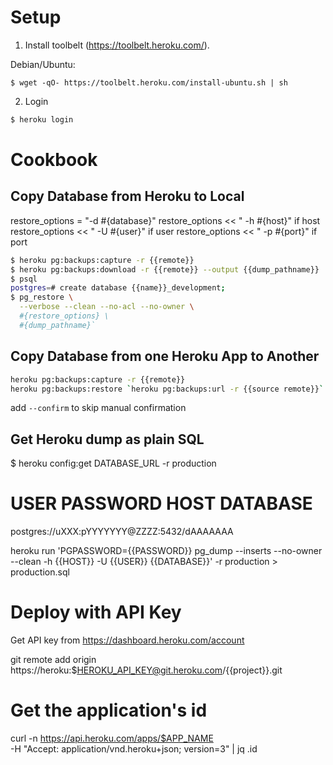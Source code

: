 # Setup

1. Install toolbelt (https://toolbelt.heroku.com/).

Debian/Ubuntu:

```shell
$ wget -qO- https://toolbelt.heroku.com/install-ubuntu.sh | sh
```

2. Login

```sh
$ heroku login
```

# Cookbook

## Copy Database from Heroku to Local

restore_options = "-d #{database}"
restore_options << " -h #{host}" if host
restore_options << " -U #{user}" if user
restore_options << " -p #{port}" if port

```sh
$ heroku pg:backups:capture -r {{remote}}
$ heroku pg:backups:download -r {{remote}} --output {{dump_pathname}}
$ psql
postgres=# create database {{name}}_development;
$ pg_restore \
  --verbose --clean --no-acl --no-owner \
  #{restore_options} \
  #{dump_pathname}`
```

## Copy Database from one Heroku App to Another

```sh
heroku pg:backups:capture -r {{remote}}
heroku pg:backups:restore `heroku pg:backups:url -r {{source remote}}` DATABASE_URL -r {{target remote}}
```

add `--confirm` to skip manual confirmation

## Get Heroku dump as plain SQL

$ heroku config:get DATABASE_URL -r production
#          USER PASSWORD HOST      DATABASE
postgres://uXXX:pYYYYYYY@ZZZZ:5432/dAAAAAAA

heroku run 'PGPASSWORD={{PASSWORD}} pg_dump --inserts --no-owner --clean -h {{HOST}} -U {{USER}} {{DATABASE}}' -r production > production.sql

# Deploy with API Key

Get API key from https://dashboard.heroku.com/account

git remote add origin https://heroku:$HEROKU_API_KEY@git.heroku.com/{{project}}.git

# Get the application's id

curl -n https://api.heroku.com/apps/$APP_NAME \
  -H "Accept: application/vnd.heroku+json; version=3"  | jq .id

